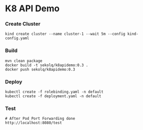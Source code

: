 # K8 API Demo

### Create Cluster
```
kind create cluster --name cluster-1 --wait 5m --config kind-config.yaml
```

### Build
```
mvn clean package
docker build -t sekolq/k8apidemo:0.3 .
docker push sekolq/k8apidemo:0.3
```

### Deploy
```
kubectl create -f rolebinding.yaml -n default
kubectl create -f deployment.yaml -n default
```

### Test
```
# After Pod Port Forwarding done
http://localhost:8080/test
```
